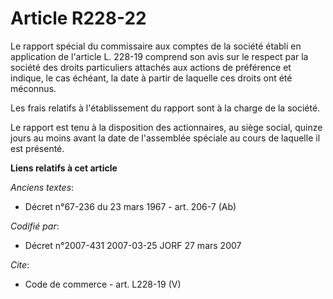 # Article R228-22

Le rapport spécial du commissaire aux comptes de la société établi en application de l'article L. 228-19 comprend son avis
sur le respect par la société des droits particuliers attachés aux actions de préférence et indique, le cas échéant, la date
à partir de laquelle ces droits ont été méconnus. 

Les frais relatifs à l'établissement du rapport sont à la charge de la société. 

Le rapport est tenu à la disposition des actionnaires, au siège social, quinze jours au moins avant la date de l'assemblée
spéciale au cours de laquelle il est présenté.

**Liens relatifs à cet article**

_Anciens textes_:

  - Décret n°67-236 du 23 mars 1967 - art. 206-7 (Ab)

_Codifié par_:

  - Décret n°2007-431 2007-03-25 JORF 27 mars 2007

_Cite_:

  - Code de commerce - art. L228-19 (V)
